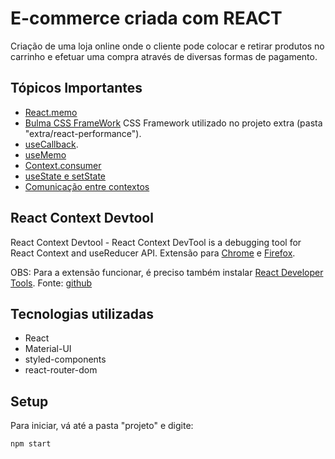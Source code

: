 
# E-commerce criada com REACT

Criação de uma loja online onde o cliente pode colocar e retirar produtos no carrinho e efetuar uma compra através de diversas formas de pagamento.

## Tópicos Importantes
* [React.memo](./notas-de-aula/memo.md)
* [Bulma CSS FrameWork](./notas-de-aula/bulma%20css%20framework.md) CSS Framework utilizado no projeto extra (pasta "extra/react-performance").
* [useCallback](./notas-de-aula/useCallback.md).
* [useMemo](./notas-de-aula/aula%206.07%20-%20useMemo.md)
* [Context.consumer](./notas-de-aula/aula%202.03%20-%20Context.consumer.md)
* [useState e setState](./notas-de-aula/useState%20e%20setState.md)
* [Comunicação entre contextos](./notas-de-aula/aula%206.03%20-%20comunica%C3%A7%C3%A3o%20entre%20contextos.md)

## React Context Devtool
React Context Devtool - React Context DevTool is a debugging tool for React Context and useReducer API. Extensão para [Chrome](https://chrome.google.com/webstore/detail/react-context-devtool/oddhnidmicpefilikhgeagedibnefkcf) e [Firefox](https://addons.mozilla.org/pt-BR/firefox/addon/react-context-devtool/).

OBS: Para a extensão funcionar, é preciso também instalar [React Developer Tools](https://chrome.google.com/webstore/detail/react-developer-tools/fmkadmapgofadopljbjfkapdkoienihi?hl=en). Fonte: [github](https://github.com/deeppatel234/react-context-devtool/issues/43)


## Tecnologias utilizadas
* React
* Material-UI
* styled-components
* react-router-dom

## Setup

Para iniciar, vá até a pasta "projeto" e digite:

```
npm start
```
